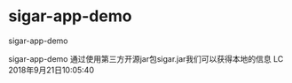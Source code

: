 # sigar-app-demo
sigar-app-demo

sigar-app-demo 通过使用第三方开源jar包sigar.jar我们可以获得本地的信息 LC 2018年9月21日10:05:40
